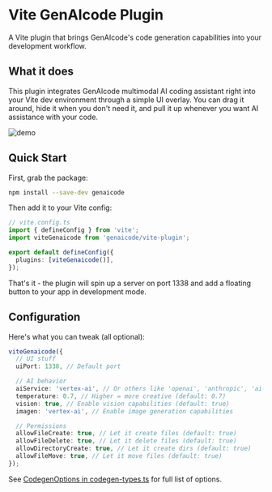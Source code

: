 # Vite GenAIcode Plugin

A Vite plugin that brings GenAIcode's code generation capabilities into your development workflow.

## What it does

This plugin integrates GenAIcode multimodal AI coding assistant right into your Vite dev environment through a simple UI overlay. You can drag it around, hide it when you don't need it, and pull it up whenever you want AI assistance with your code.

![demo](media/demo-for-readme.gif 'demo')

## Quick Start

First, grab the package:

```bash
npm install --save-dev genaicode
```

Then add it to your Vite config:

```typescript
// vite.config.ts
import { defineConfig } from 'vite';
import viteGenaicode from 'genaicode/vite-plugin';

export default defineConfig({
  plugins: [viteGenaicode()],
});
```

That's it - the plugin will spin up a server on port 1338 and add a floating button to your app in development mode.

## Configuration

Here's what you can tweak (all optional):

```typescript
viteGenaicode({
  // UI stuff
  uiPort: 1338, // Default port

  // AI behavior
  aiService: 'vertex-ai', // Or others like 'openai', 'anthropic', 'ai-studio', or custom
  temperature: 0.7, // Higher = more creative (default: 0.7)
  vision: true, // Enable vision capabilities (default: true)
  imagen: 'vertex-ai', // Enable image generation capabilities

  // Permissions
  allowFileCreate: true, // Let it create files (default: true)
  allowFileDelete: true, // Let it delete files (default: true)
  allowDirectoryCreate: true, // Let it create dirs (default: true)
  allowFileMove: true, // Let it move files (default: true)
});
```

See [CodegenOptions in codegen-types.ts](../main/codegen-types.ts) for full list of options.
